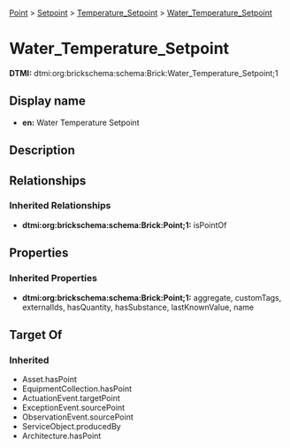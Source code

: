 [Point](../../../Point.md) > [Setpoint](../../Setpoint.md) > [Temperature_Setpoint](../Temperature_Setpoint.md) > [Water_Temperature_Setpoint](.)
# Water_Temperature_Setpoint
**DTMI:** dtmi:org:brickschema:schema:Brick:Water_Temperature_Setpoint;1
## Display name
- **en:** Water Temperature Setpoint
## Description
## Relationships
### Inherited Relationships
* **dtmi:org:brickschema:schema:Brick:Point;1:** isPointOf
## Properties
### Inherited Properties
* **dtmi:org:brickschema:schema:Brick:Point;1:** aggregate, customTags, externalIds, hasQuantity, hasSubstance, lastKnownValue, name
## Target Of
### Inherited
* Asset.hasPoint
* EquipmentCollection.hasPoint
* ActuationEvent.targetPoint
* ExceptionEvent.sourcePoint
* ObservationEvent.sourcePoint
* ServiceObject.producedBy
* Architecture.hasPoint
